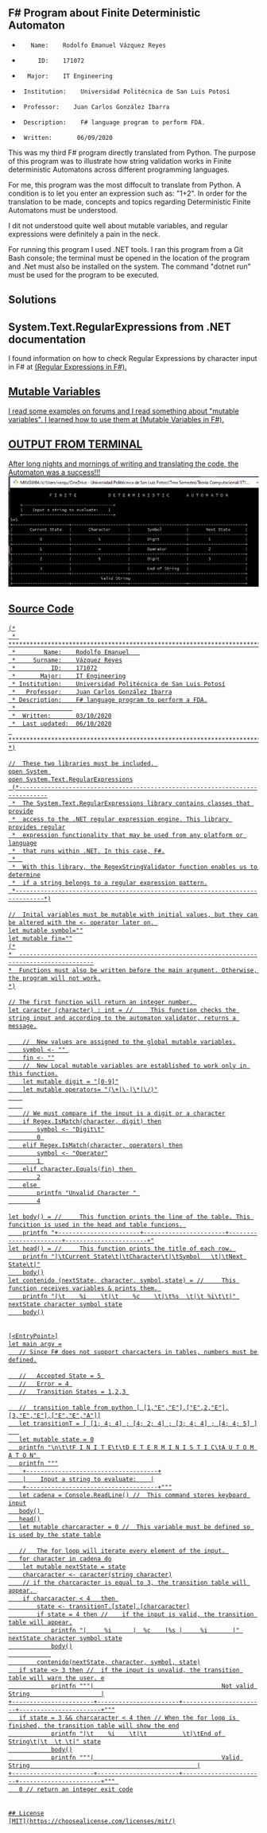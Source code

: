 ## F# Program about Finite Deterministic Automaton

 *        Name:    Rodolfo Emanuel Vázquez Reyes
 *          ID:    171072
 *       Major:    IT Engineering
 *      Institution:    Universidad Politécnica de San Luis Potosí
 *      Professor:    Juan Carlos González Ibarra
 *      Description:    F# language program to perform FDA.         
 *      Written:       06/09/2020


This was my third F# program directly translated from Python. 
The purpose of this program was to illustrate how string validation works in Finite deterministic Automatons across 
different programming languages. 

For me, this program was the most diffocult to translate from Python. 
A condition is to let you enter an expression such as: "1+2".
In order for the translation to be made, concepts and topics regarding Deterministic Finite Automatons must be understood. 

I dit not understood quite well about mutable variables, and regular expressions were definitely a pain in the neck.

For running this program I used .NET tools.
I ran this program from a Git Bash console; the terminal must be opened in the location of the program and .Net must also
be installed on the system. The command "dotnet run" must be used for the program to be executed. 

## Solutions
## System.Text.RegularExpressions from .NET documentation
I found information on how to check Regular Expressions by character input in F# at <a href="https://docs.microsoft.com/en-us/dotnet/api/system.text.regularexpressions?view=netcore-3.1" target="\_blank"> (Regular Expressions in F#).
## Mutable Variables
I read some examples on forums and I read something about "mutable variables". I learned how to 
use them at  <a href="https://docs.microsoft.com/en-us/dotnet/fsharp/language-reference/values/#:~:text=of%20functional%20programming.-,Mutable%20Variables,be%20modified%20in%20incorrect%20ways." target="\_blank"> (Mutable Variables in F#).


## OUTPUT FROM TERMINAL
After long nights and mornings of writing and translating the code, the Automaton was a success!!!
<img src="images/dotnetrun.png">

## Source Code
```F#
(*
 * *****************************************************************************
 *        Name:    Rodolfo Emanuel   
 *     Surname:    Vázquez Reyes
 *          ID:    171072
 *       Major:    IT Engineering
 * Institution:    Universidad Politécnica de San Luis Potosí
 *   Professor:    Juan Carlos González Ibarra
 * Description:    F# language program to perform a FDA.
 *                
 *  Written:       03/10/2020
 *  Last updated:  06/10/2020
 **************************************************************************** *)

//  These two libraries must be included. 
open System 
open System.Text.RegularExpressions
 (*------------------------------------------------------------------------------
 *  The System.Text.RegularExpressions library contains classes that provide
 *  access to the .NET regular expression engine. This library provides regular
 *  expression functionality that may be used from any platform or language
 *  that runs within .NET. In this case, F#.
 *  
 *  With this library, the RegexStringValidator function enables us to determine
 *  if a string belongs to a regular expression pattern.
 *------------------------------------------------------------------------------*)

//  Inital variables must be mutable with initial values, but they can be altered with the <- operator later on. 
let mutable symbol=""
let mutable fin=""
(*
*  -------------------------------------------------------------------------------------------
*  Functions must also be written before the main argument. Otherwise, the program will not work.
*)

// The first function will return an integer number. 
let caracter (character) : int = //     This function checks the string input and according to the automaton validator, returns a message.

    //  New values are assigned to the global mutable variables.
    symbol <- "" 
    fin <- ""
    //  New Local mutable variables are established to work only in this function.
    let mutable digit = "[0-9]"
    let mutable operators= "(\+|\-|\*|\/)"
    
    
    // We must compare if the input is a digit or a character
    if Regex.IsMatch(character, digit) then
        symbol <- "Digit\t"
        0 
    elif Regex.IsMatch(character, operators) then
        symbol <- "Operator"
        1 
    elif character.Equals(fin) then 
        2
    else 
        printfn "Unvalid Character " 
        4

let body() = //     This function prints the line of the table. This funcition is used in the head and table funcions. 
    printfn "+-----------------------+-----------------------+-----------------------+-----------------------+"
let head() = //     This function prints the title of each row. 
    printfn "|\tCurrent State\t|\tCharacter\t|\tSymbol   \t|\tNext State\t|"
    body()
let contenido (nextState, character, symbol,state) = //     This function receives variables & prints them. 
    printfn "|\t    %i    \t|\t    %c    \t|\t%s  \t|\t %i\t\t|" nextState character symbol state
    body()


[<EntryPoint>]
let main argv =
   // Since F# does not support charcacters in tables, numbers must be defined.

   //   Accepted State = 5 
   //   Error = 4 
   //   Transition States = 1,2,3 

   //  transition table from python [ [1,"E","E"],["E",2,"E"],[3,"E","E"],["E","E","A"]]
   let transitionT = [ [1; 4; 4] ; [4; 2; 4] ; [3; 4; 4] ; [4; 4; 5] ]
   
   let mutable state = 0
   printfn "\n\t\tF I N I T E\t\tD E T E R M I N I S T I C\tA U T O M A T O N" 
   printfn """
    +-------------------------------------+
    |    Input a string to evaluate:    |
    +-------------------------------------+"""
   let cadena = Console.ReadLine() //  This command stores keyboard input
   body() 
   head()
   let mutable charcaracter = 0 //  This variable must be defined so is used by the state table

   //   The for loop will iterate every element of the input. 
   for character in cadena do
    let mutable nextState = state
    charcaracter <- caracter(string character)
    // if the charcaracter is equal to 3, the transition table will appear. 
    if charcaracter < 4   then 
        state <- transitionT.[state].[charcaracter]
        if state = 4 then //    if the input is valid, the transition table will appear.
            printfn "|     %i      |  %c    |%s |     %i       |" nextState character symbol state
            body()
            
        contenido(nextState, character, symbol, state)
   if state <> 3 then //  if the input is unvalid, the transition table will warn the user. e
            printfn """|                                    Not valid String                    |
+-----------------------+-----------------------+-----------------------+-----------------------+"""
   if state = 3 && charcaracter < 4 then // When the for loop is finished, the transition table will show the end
            printfn "|\t    %i    \t|\t          \t|\tEnd of String\t|\t  \t \t|" state
            body()
            printfn """|                                    Valid String                                               |
+-----------------------+-----------------------+-----------------------+-----------------------+""" 
   0 // return an integer exit code


## License
[MIT](https://choosealicense.com/licenses/mit/)
